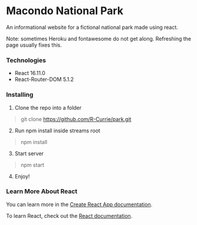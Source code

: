 # Macondo National Park

An informational website for a fictional national park made using react.

Note: sometimes Heroku and fontawesome do not get along.  Refreshing the page usually fixes this.

### Technologies
* React 16.11.0
* React-Router-DOM 5.1.2

### Installing

1. Clone the repo into a folder
> git clone https://github.com/R-Currie/park.git
2. Run npm install inside streams root
> npm install
3. Start server
> npm start
4. Enjoy!

### Learn More About React

You can learn more in the [Create React App documentation](https://facebook.github.io/create-react-app/docs/getting-started).

To learn React, check out the [React documentation](https://reactjs.org/).
